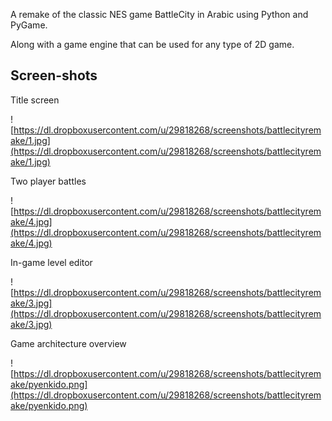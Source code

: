 A remake of the classic NES game BattleCity in Arabic using Python and PyGame.

Along with a game engine that can be used for any type of 2D game.

## Screen-shots ##

Title screen

![https://dl.dropboxusercontent.com/u/29818268/screenshots/battlecityremake/1.jpg](https://dl.dropboxusercontent.com/u/29818268/screenshots/battlecityremake/1.jpg)

Two player battles

![https://dl.dropboxusercontent.com/u/29818268/screenshots/battlecityremake/4.jpg](https://dl.dropboxusercontent.com/u/29818268/screenshots/battlecityremake/4.jpg)

In-game level editor

![https://dl.dropboxusercontent.com/u/29818268/screenshots/battlecityremake/3.jpg](https://dl.dropboxusercontent.com/u/29818268/screenshots/battlecityremake/3.jpg)

Game architecture overview

![https://dl.dropboxusercontent.com/u/29818268/screenshots/battlecityremake/pyenkido.png](https://dl.dropboxusercontent.com/u/29818268/screenshots/battlecityremake/pyenkido.png)